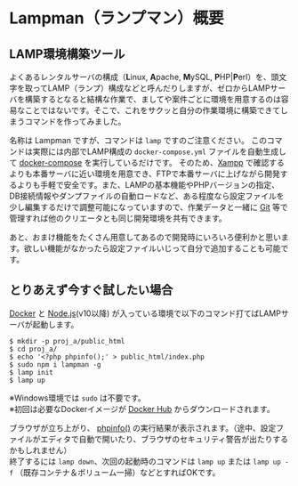 # Lampman（ランプマン）概要

## LAMP環境構築ツール
よくあるレンタルサーバの構成（**L**inux, **A**pache, **M**ySQL, **P**HP|**P**erl）を、頭文字を取ってLAMP（ランプ）構成などと呼んだりしますが、ゼロからLAMPサーバを構築するとなると結構な作業で、ましてや案件ごとに環境を用意するのは容易なことではないです。そこで、これをサクッと自分の作業環境に構築できてしまうコマンドを作ってみました。

名称は Lampman ですが、コマンドは `lamp` ですのご注意ください。
このコマンドは実際には内部でLAMP構成の `docker-compose.yml` ファイルを自動生成して [docker-compose](https://docs.docker.com/compose/) を実行しているだけです。
そのため、[Xampp](https://www.apachefriends.org/jp/index.html) で確認するよりも本番サーバに近い環境を用意でき、FTPで本番サーバに上げながら開発するよりも手軽で安全です。また、LAMPの基本機能やPHPバージョンの指定、DB接続情報やダンプファイルの自動ロードなど、ある程度なら設定ファイルを少し編集するだけで調整可能になっていますので、作業データと一緒に [Git](https://git-scm.com/) 等で管理すれば他のクリエータとも同じ開発環境を共有できます。

あと、おまけ機能をたくさん用意してあるので開発時にいろいろ便利かと思います。欲しい機能がなかったら設定ファイルいじって自分で追加することも可能です。

## とりあえず今すぐ試したい場合

[Docker](https://www.docker.com/) と [Node.js](https://nodejs.org/en/)(v10以降) が入っている環境で以下のコマンド打てばLAMPサーバが起動します。　

``` shell
$ mkdir -p proj_a/public_html
$ cd proj_a/
$ echo '<?php phpinfo();' > public_html/index.php
$ sudo npm i lampman -g
$ lamp init
$ lamp up
```
※Windows環境では `sudo` は不要です。  
※初回は必要なDockerイメージが [Docker Hub](https://hub.docker.com/) からダウンロードされます。  

ブラウザが立ち上がり、 [phpinfo()](https://www.php.net/manual/ja/function.phpinfo.php) の実行結果が表示されます。（途中、設定ファイルがエディタで自動で開いたり、ブラウザのセキュリティ警告が出たりするかもしれません）  
終了するには `lamp down`、次回の起動時のコマンドは `lamp up` または `lamp up -f` （既存コンテナ＆ボリューム一掃）などとすればOKです。
